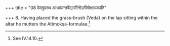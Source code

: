 +++
title = "08 वेदमुपस्थ आधायान्तर्वेद्यासीनोऽतीमोक्षाञ्जपति"

+++
8. Having placed the grass-brush (Veda) on the lap sitting within the altar he mutters the Atīmokṣa-formulae.[^1]  

[^1]: See IV.14.10.  
